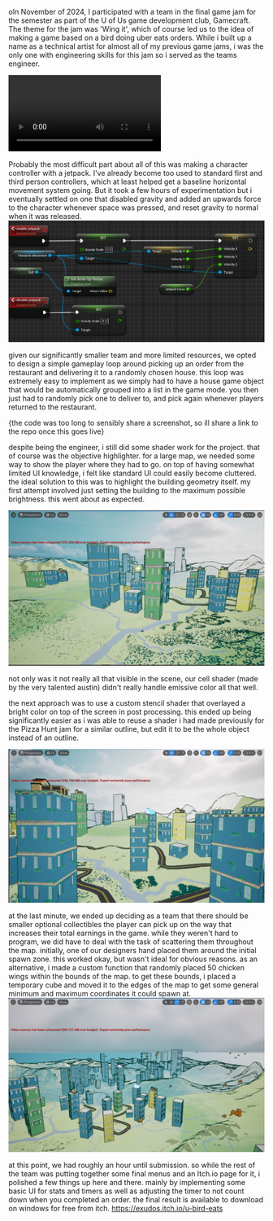 oIn November of 2024, I participated with a team in the final game jam for the semester as part of the U of Us game development club, Gamecraft. The theme for the jam was 'Wing it', which of course led us to the idea of making a game based on a bird doing uber eats orders. While i built up a name as a technical artist for almost all of my previous game jams, i was the only one with engineering skills for this jam so i served as the teams engineer.

<video controls src="ubird-eats.mp4" title="Title"></video>

Probably the most difficult part about all of this was making a character controller with a jetpack. I've already become too used to standard first and third person controllers, which at least helped get a baseline horizontal movement system going. But it took a few hours of experimentation but i eventually settled on one that disabled gravity and added an upwards force to the character whenever space was pressed, and reset gravity to normal when it was released. ![](<jetpack script.png>)

given our significantly smaller team and more limited resources, we opted to design a simple gameplay loop around picking up an order from the restaurant and delivering it to a randomly chosen house. this loop was extremely easy to implement as we simply had to have a house game object that would be automatically grouped into a list in the game mode. you then just had to randomly pick one to deliver to, and pick again whenever players returned to the restaurant.

{the code was too long to sensibly share a screenshot, so ill share a link to the repo once this goes live}

despite being the engineer, i still did some shader work for the project. that of course was the objective highlighter. for a large map, we needed some way to show the player where they had to go. on top of having somewhat limited UI knowledge, i felt like standard UI could easily become cluttered. the ideal solution to this was to highlight the building geometry itself. my first attempt involved just setting the building to the maximum possible brightness. this went about as expected.

![](<Pasted image 20250106143301.png>)

not only was it not really all that visible in the scene, our cell shader (made by the very talented austin) didn't really handle emissive color all that well.

the next approach was to use a custom stencil shader that overlayed a bright color on top of the screen in post processing. this ended up being significantly easier as i was able to reuse a shader i had made previously for the Pizza Hunt jam for a similar outline, but edit it to be the whole object instead of an outline. 

![](<Pasted image 20250106144208.png>)

at the last minute, we ended up deciding as a team that there should be smaller optional collectibles the player can pick up on the way that increases their total earnings in the game. while they weren't hard to program, we did have to deal with the task of scattering them throughout the map. initially, one of our designers hand placed them around the initial spawn zone. this worked okay, but wasn't ideal for obvious reasons. as an alternative, i made a custom function that randomly placed 50 chicken wings within the bounds of the map. to get these bounds, i placed a temporary cube and moved it to the edges of the map to get some general minimum and maximum coordinates it could spawn at. 
![](<Pasted image 20250106150114.png>)

at this point, we had roughly an hour until submission. so while the rest of the team was putting together some final menus and an Itch.io page for it, i polished a few things up here and there. mainly by implementing some basic UI for stats and timers as well as adjusting the timer to not count down when you completed an order. the final result is available to download on windows for free from itch.
https://exudos.itch.io/u-bird-eats